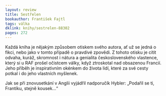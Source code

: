 ```yaml
---
layout: review
title: Sestřelen 
bookauthor: František Fajtl
tags: válka
dklink: knihy/sestrelen-88302
pages: 272
---
```


Každá kniha je nějakým způsobem otiskem svého autora, ať už se jedná o fikci, nebo jako v tomto případě o pravdivé zpovědi. Z tohoto otisku je cítit odvaha, kuráž, skromnost i nátura a genialita československého vlastence, který si u RAF prošel očistcem války, když ztroskotal nad obsazenou Francií. Jeho příběh je inspirativním okénkem do života lidí, které za své cesty potkal i do jeho vlastních myšlenek. 

Jak se při znovusetkání v Anglii vyjádřil nadporučík Hybler: „Podařil se ti, Frantíku, stejně kousek...“